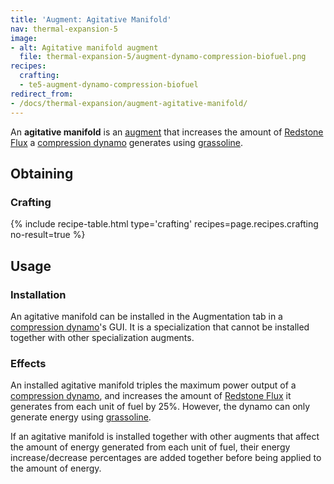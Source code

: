 ```yaml
---
title: 'Augment: Agitative Manifold'
nav: thermal-expansion-5
image:
- alt: Agitative manifold augment
  file: thermal-expansion-5/augment-dynamo-compression-biofuel.png
recipes:
  crafting:
  - te5-augment-dynamo-compression-biofuel
redirect_from:
- /docs/thermal-expansion/augment-agitative-manifold/
---
```


An **agitative manifold** is an [augment](/docs/thermal-expansion-5/augments/)
that increases the amount of [Redstone Flux](/docs/redstone-flux/) a
[compression dynamo](/docs/thermal-expansion-5/compression-dynamo/) generates
using [grassoline](/docs/thermal-foundation-2/grassoline/).


Obtaining
---------

### Crafting
{% include recipe-table.html type='crafting' recipes=page.recipes.crafting no-result=true %}


Usage
-----

### Installation
An agitative manifold can be installed in the Augmentation tab in a [compression
dynamo](/docs/thermal-expansion-5/compression-dynamo/)'s GUI. It is a
specialization that cannot be installed together with other specialization
augments.

### Effects
An installed agitative manifold triples the maximum power output of a
[compression dynamo](/docs/thermal-expansion-5/compression-dynamo/), and increases
the amount of [Redstone Flux](/docs/redstone-flux/) it generates from each unit
of fuel by 25%. However, the dynamo can only generate energy using
[grassoline](/docs/thermal-foundation-2/grassoline/).

If an agitative manifold is installed together with other augments that affect
the amount of energy generated from each unit of fuel, their energy
increase/decrease percentages are added together before being applied to the
amount of energy.
